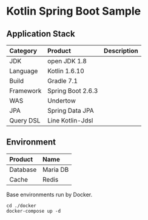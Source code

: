 # Kotlin Spring Boot Sample

## Application Stack

| Category  | Product           | Description |
| :---      | :---              | :---        |
| JDK       | open JDK 1.8      |             |
| Language  | Kotlin 1.6.10     |             |
| Build     | Gradle 7.1        |             |
| Framework | Spring Boot 2.6.3 |             |
| WAS       | Undertow          |             |
| JPA       | Spring Data JPA   |             |
| Query DSL | Line Kotlin-Jdsl  |             |

## Environment

| Product  | Name     |
|:---------|:---------|
| Database | Maria DB |
| Cache    | Redis    |

Base environments run by Docker.

```shell
cd ./docker
docker-compose up -d
```

